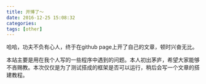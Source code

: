 ```yaml
---
title: 开博了～
date: 2016-12-25 15:08:32
categories: 
tags: [other]
---
```

哈哈，功夫不负有心人，终于在github page上开了自己的文章，顿时兴奋无比。

本站主要是用在我个人写的一些程序中遇到的问题。本人初出茅庐，希望大家能够不吝赐教。本次仅仅是为了测试搭成的框架是否可以运行，稍后会写一个文章的搭建教程。
